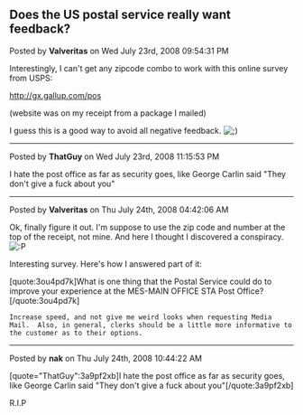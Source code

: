 ## Does the US postal service really want feedback?
Posted by **Valveritas** on Wed July 23rd, 2008 09:54:31 PM

Interestingly, I can't get any zipcode combo to work with this online survey from USPS:  

<!-- m --><a class="postlink" href="http://gx.gallup.com/pos">http://gx.gallup.com/pos</a><!-- m -->
(website was on my receipt from a package I mailed)

I guess this is a good way to avoid all negative feedback.   <!-- s;) --><img src="{SMILIES_PATH}/icon_e_wink.gif" alt=";)" title="Wink" /><!-- s;) -->

--------------------------------------------------------------------------------

Posted by **ThatGuy** on Wed July 23rd, 2008 11:15:53 PM

I hate the post office as far as security goes, like George Carlin said "They don't give a fuck about you"

--------------------------------------------------------------------------------

Posted by **Valveritas** on Thu July 24th, 2008 04:42:06 AM

Ok, finally figure it out. I'm suppose to use the zip code and number at the top of the receipt, not mine.  And here I thought I discovered a conspiracy.  <!-- s:P --><img src="{SMILIES_PATH}/icon_razz.gif" alt=":P" title="Razz" /><!-- s:P -->

Interesting survey.  Here's how I answered part of it:

[quote:3ou4pd7k]What is one thing that the Postal Service could do to improve your experience at the MES-MAIN OFFICE STA Post Office?[/quote:3ou4pd7k]

```Increase speed, and not give me weird looks when requesting Media Mail.  Also, in general, clerks should be a little more informative to the customer as to their options.```

--------------------------------------------------------------------------------

Posted by **nak** on Thu July 24th, 2008 10:44:22 AM

[quote="ThatGuy":3a9pf2xb]I hate the post office as far as security goes, like George Carlin said "They don't give a fuck about you"[/quote:3a9pf2xb]

R.I.P
